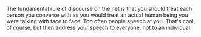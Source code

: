 The fundamental rule of discourse on the net is that you should treat each person you converse with as you would treat an actual human being you were talking with face to face. Too often people speech at you. That's cool, of course, but then address your speech to everyone, not to an individual. 
